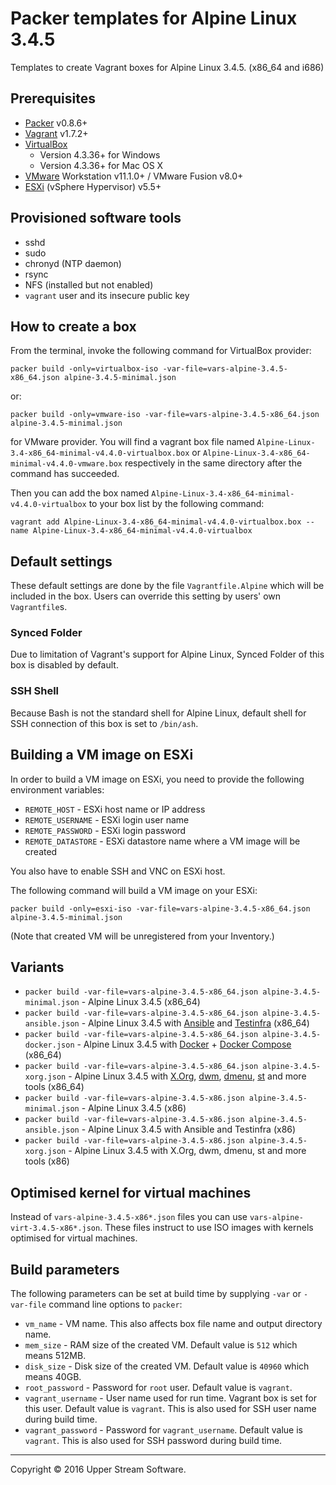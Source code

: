 # Packer templates for Alpine Linux 3.4.5

Templates to create Vagrant boxes for Alpine Linux 3.4.5. (x86_64 and i686)

## Prerequisites

* [Packer] v0.8.6+
* [Vagrant] v1.7.2+
* [VirtualBox]
	* Version 4.3.36+ for Windows
	* Version 4.3.36+ for Mac OS X
* [VMware] Workstation v11.1.0+ / VMware Fusion v8.0+
* [ESXi] (vSphere Hypervisor) v5.5+

[ESXi]: http://www.vmware.com/products/vsphere-hypervisor
        "Free VMware vSphere Hypervisor, Free Virtualization (ESXi)"
[Packer]: https://www.packer.io/ "Packer by HashiCorp"
[Vagrant]: https://www.vagrantup.com/ "Vagrant"
[VirtualBox]: https://www.virtualbox.org/ "Oracle VM VirtualBox"
[VMware]: http://www.vmware.com/ "VMware Virtualization for Desktop &amp; Server, Application, Public &amp; Hybrid Clouds"

## Provisioned software tools

* sshd
* sudo
* chronyd (NTP daemon)
* rsync
* NFS (installed but not enabled)
* `vagrant` user and its insecure public key

## How to create a box

From the terminal, invoke the following command for VirtualBox provider:

	packer build -only=virtualbox-iso -var-file=vars-alpine-3.4.5-x86_64.json alpine-3.4.5-minimal.json

or:

	packer build -only=vmware-iso -var-file=vars-alpine-3.4.5-x86_64.json alpine-3.4.5-minimal.json

for VMware provider.
You will find a vagrant box file named `Alpine-Linux-3.4-x86_64-minimal-v4.4.0-virtualbox.box` or
`Alpine-Linux-3.4-x86_64-minimal-v4.4.0-vmware.box` respectively in the same directory after the command has succeeded.

Then you can add the box named `Alpine-Linux-3.4-x86_64-minimal-v4.4.0-virtualbox` to your box list
by the following command:

	vagrant add Alpine-Linux-3.4-x86_64-minimal-v4.4.0-virtualbox.box --name Alpine-Linux-3.4-x86_64-minimal-v4.4.0-virtualbox

## Default settings

These default settings are done by the file `Vagrantfile.Alpine` which will be included in the box.
Users can override this setting by users' own `Vagrantfile`s.

### Synced Folder

Due to limitation of Vagrant's support for Alpine Linux, Synced Folder of this box is disabled by default.

### SSH Shell

Because Bash is not the standard shell for Alpine Linux, default shell for SSH connection of this box
is set to `/bin/ash`.

## Building a VM image on ESXi

In order to build a VM image on ESXi, you need to provide the following environment variables:

* `REMOTE_HOST` - ESXi host name or IP address
* `REMOTE_USERNAME` - ESXi login user name
* `REMOTE_PASSWORD` - ESXi login password
* `REMOTE_DATASTORE` - ESXi datastore name where a VM image will be created

You also have to enable SSH and VNC on ESXi host.

The following command will build a VM image on your ESXi:

    packer build -only=esxi-iso -var-file=vars-alpine-3.4.5-x86_64.json alpine-3.4.5-minimal.json

(Note that created VM will be unregistered from your Inventory.)

## Variants

* `packer build -var-file=vars-alpine-3.4.5-x86_64.json alpine-3.4.5-minimal.json` - Alpine Linux 3.4.5 (x86_64)
* `packer build -var-file=vars-alpine-3.4.5-x86_64.json alpine-3.4.5-ansible.json` - Alpine Linux 3.4.5 with [Ansible] and [Testinfra] (x86_64)
* `packer build -var-file=vars-alpine-3.4.5-x86_64.json alpine-3.4.5-docker.json` - Alpine Linux 3.4.5 with [Docker] + [Docker Compose] (x86_64)
* `packer build -var-file=vars-alpine-3.4.5-x86_64.json alpine-3.4.5-xorg.json` - Alpine Linux 3.4.5 with [X.Org], [dwm], [dmenu], [st] and more tools (x86_64)
* `packer build -var-file=vars-alpine-3.4.5-x86.json alpine-3.4.5-minimal.json` - Alpine Linux 3.4.5 (x86)
* `packer build -var-file=vars-alpine-3.4.5-x86.json alpine-3.4.5-ansible.json` - Alpine Linux 3.4.5 with Ansible and Testinfra (x86)
* `packer build -var-file=vars-alpine-3.4.5-x86.json alpine-3.4.5-xorg.json` - Alpine Linux 3.4.5 with X.Org, dwm, dmenu, st and more tools (x86)

[Ansible]: https://www.ansible.com/ "Ansible is Simple IT Automation"
[dmenu]: http://tools.suckless.org/dmenu/ "dmenu | suckless.org tools"
[Docker]: https://www.docker.com/ "Docker - Build, Ship and Run Any App, Anywhere"
[Docker Compose]: https://docs.docker.com/compose/ "Docker Compose - Docker Documentation"
[dwm]: http://dwm.suckless.org/ "suckless.org dwm - dynamic window manager"
[st]: http://st.suckless.org/ "suckless.org st - simple terminal"
[Testinfra]: https://testinfra.readthedocs.io/en/latest/ "Testinfra test your infrastructure &mdash; testinfra 1.4.2 documentation"
[X.Org]: https://www.x.org/wiki/ "X.Org"

## Optimised kernel for virtual machines

Instead of `vars-alpine-3.4.5-x86*.json` files you can use `vars-alpine-virt-3.4.5-x86*.json`.
These files instruct to use ISO images with kernels optimised for virtual machines. 

## Build parameters

The following parameters can be set at build time by supplying `-var` or `-var-file` command line options to `packer`:

* `vm_name` - VM name.  This also affects box file name and output directory name.
* `mem_size` - RAM size of the created VM.  Default value is `512` which means 512MB.
* `disk_size` - Disk size of the created VM.  Default value is `40960` which means 40GB.
* `root_password` - Password for `root` user.  Default value is `vagrant`.
* `vagrant_username` - User name used for run time.  Vagrant box is set for this user.  Default value is `vagrant`.
  This is also used for SSH user name during build time.
* `vagrant_password` - Password for `vagrant_username`.  Default value is `vagrant`.
  This is also used for SSH password during build time.

- - -

Copyright &copy; 2016 Upper Stream Software.
